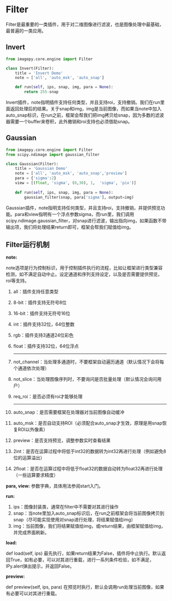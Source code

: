 # Filter

Filter是最重要的一类插件，用于对二维图像进行滤波，也是图像处理中最基础，最普遍的一类应用。



## Invert

```python
from imagepy.core.engine import Filter

class Invert(Filter):
    title = 'Invert Demo'
    note = ['all', 'auto_msk', 'auto_snap']

    def run(self, ips, snap, img, para = None): 
        return 255-snap
```

Invert插件，note指明插件支持任何类型，并且支持roi，支持撤销。我们在run里面返回处理后的结果。关于snap和img，img是当前图像，而如果当note中加入auto_snap标识，在run之前，框架会帮我们把img拷贝给snap，因为多数的滤波器需要一个buffer来卷积，此外撤销和roi支持也必须借助snap。



## Gaussian

```python
from imagepy.core.engine import Filter
from scipy.ndimage import gaussian_filter

class Gaussian(Filter):
    title = 'Gaussian Demo'
    note = ['all', 'auto_msk', 'auto_snap','preview']
    para = {'sigma':2}
    view = [(float, 'sigma', (0,30), 1,  'sigma', 'pix')]
    
    def run(self, ips, snap, img, para = None):
        gaussian_filter(snap, para['sigma'], output=img)
```

Gaussian插件，note指明支持任何类型，并且支持roi，支持撤销，并提供预览功能。para和view指明有一个浮点参数sigma，而run里，我们调用scipy.ndimage.gaussian_filter，对snap进行滤波，输出指向img，如果函数不带输出项，我们将处理结果return即可，框架会帮我们赋值给img。



## Filter运行机制

**note:** 

note选项是行为控制标识，用于控制插件执行的流程，比如让框架进行类型兼容检测，如不满足自动中止。设定通道和序列支持设定，以及是否需要提供预览，roi等支持。

1. all：插件支持任意类型

2. 8-bit：插件支持无符号8位

3. 16-bit：插件支持无符号16位

4. int：插件支持32位，64位整数

5. rgb：插件支持3通道24位彩色

6. float：插件支持32位，64位浮点

   ------

7. not_channel：当处理多通道时，不要框架自动遍历通道（默认情况下会将每个通道依次处理）

8. not_slice：当处理图像序列时，不要询问是否批量处理（默认情况会询问用户）

9. req_roi：是否必须有roi才能够处理

   ---

10. auto_snap：是否需要框架在处理器对当前图像自动缓冲

11. auto_msk：是否自动支持ROI（必须配合auto_snap才生效，原理是用snap恢复ROI以外像素）

12. preview：是否支持预览，调整参数实时查看结果

13. 2int：是否在运算过程中将低于int32的数据转为int32再进行处理（例如避免8位的运算溢出）

14. 2float：是否在运算过程中将低于float32的数据自动转为float32再进行处理（一些运算要求精度）

**para, view:** 参数字典，具体用法参阅start入门。

**run:** 

1. ips：图像封装类，通常在filter中不需要对其进行操作
2. snap：当note里加入auto_snap标识后，在run之前框架会将当前图像拷贝到snap（尽可能实现使用对snap进行处理，将结果赋值给img）
3. img：当前图像，我们将结果赋值给img，或return结果，由框架赋值给img，并完成界面刷新。

**load:** 

def load(self, ips) 最先执行，如果return结果为False，插件将中止执行。默认返回True，如有必要，可以对其进行重载，进行一系列条件检验，如不满足，IPy.alert弹出提示，并返回False。

**preview:**

def preview(self, ips, para) 在预览时执行，默认会调用run处理当前图像，如果有必要可以对其进行重载。